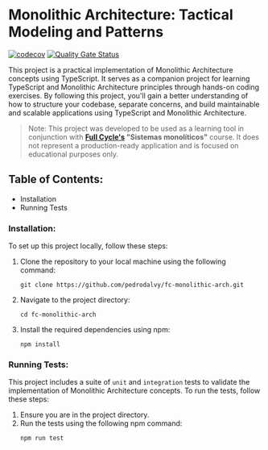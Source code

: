 # Monolithic Architecture: Tactical Modeling and Patterns

[![codecov][codecov-image]][codecov-url]
[![Quality Gate Status][sonar-image]][sonar-url]

This project is a practical implementation of Monolithic Architecture concepts using TypeScript. It serves as a
companion project for learning TypeScript and Monolithic Architecture principles through hands-on coding exercises. By
following this project, you'll gain a better understanding of how to structure your codebase, separate concerns, and
build maintainable and scalable applications using TypeScript and Monolithic Architecture.

> Note: This project was developed to be used as a learning tool in conjunction with
> **[Full Cycle's](https://fullcycle.com.br) "Sistemas monolíticos"** course. It does not represent a production-ready
> application and is focused on educational purposes only.

## Table of Contents:

- Installation
- Running Tests

### Installation:

To set up this project locally, follow these steps:

1. Clone the repository to your local machine using the following command:
    ````shell
    git clone https://github.com/pedrodalvy/fc-monolithic-arch.git
    ````
2. Navigate to the project directory:
    ````shell
    cd fc-monolithic-arch
    ````
3. Install the required dependencies using npm:
    ````shell
    npm install
    ````

### Running Tests:

This project includes a suite of `unit` and `integration` tests to validate the implementation of Monolithic
Architecture concepts. To run the tests, follow these steps:

1. Ensure you are in the project directory.
2. Run the tests using the following npm command:
    ````shell
    npm run test
    ````

[codecov-image]: https://codecov.io/gh/pedrodalvy/fc-monolithic-arch/graph/badge.svg?token=0UsfmsTG1m
[codecov-url]: https://codecov.io/gh/pedrodalvy/fc-typescript-ddd
[sonar-image]: https://sonarcloud.io/api/project_badges/measure?project=pedrodalvy_fc-monolithic-arch&metric=alert_status
[sonar-url]: https://sonarcloud.io/summary/new_code?id=pedrodalvy_fc-monolithic-arch
